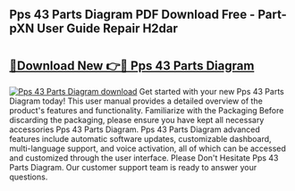 ## Pps 43 Parts Diagram PDF Download Free - Part-pXN User Guide Repair H2dar

# <h2><a href="http://dftkm2.blite.top/?on=Pps+43+Parts+Diagram">🔗Download New 👉🔴 Pps 43 Parts Diagram</a></h2>

[![Pps 43 Parts Diagram download](https://i.imgur.com/lujVjoI.png)](http://dftkm2.blite.top/?on=Pps+43+Parts+Diagram)
Get started with your new Pps 43 Parts Diagram today! This user manual provides a detailed overview of the product's features and functionality. Familiarize with the Packaging Before discarding the packaging, please ensure you have kept all necessary accessories Pps 43 Parts Diagram. Pps 43 Parts Diagram advanced features include automatic software updates, customizable dashboard, multi-language support, and voice activation, all of which can be accessed and customized through the user interface. Please Don't Hesitate Pps 43 Parts Diagram. Our customer support team is ready to answer your questions.
